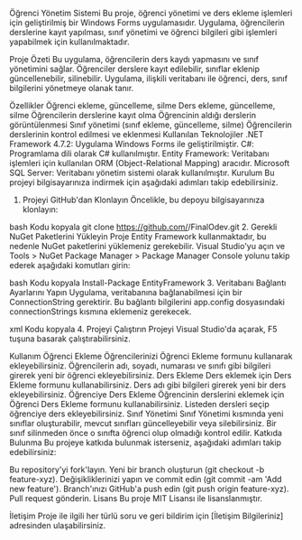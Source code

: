 Öğrenci Yönetim Sistemi
Bu proje, öğrenci yönetimi ve ders ekleme işlemleri için geliştirilmiş bir Windows Forms uygulamasıdır. Uygulama, öğrencilerin derslerine kayıt yapılması, sınıf yönetimi ve öğrenci bilgileri gibi işlemleri yapabilmek için kullanılmaktadır.

Proje Özeti
Bu uygulama, öğrencilerin ders kaydı yapmasını ve sınıf yönetimini sağlar. Öğrenciler derslere kayıt edilebilir, sınıflar eklenip güncellenebilir, silinebilir. Uygulama, ilişkili veritabanı ile öğrenci, ders, sınıf bilgilerini yönetmeye olanak tanır.

Özellikler
Öğrenci ekleme, güncelleme, silme
Ders ekleme, güncelleme, silme
Öğrencilerin derslerine kayıt olma
Öğrencinin aldığı derslerin görüntülenmesi
Sınıf yönetimi (sınıf ekleme, güncelleme, silme)
Öğrencilerin derslerinin kontrol edilmesi ve eklenmesi
Kullanılan Teknolojiler
.NET Framework 4.7.2: Uygulama Windows Forms ile geliştirilmiştir.
C#: Programlama dili olarak C# kullanılmıştır.
Entity Framework: Veritabanı işlemleri için kullanılan ORM (Object-Relational Mapping) aracıdır.
Microsoft SQL Server: Veritabanı yönetim sistemi olarak kullanılmıştır.
Kurulum
Bu projeyi bilgisayarınıza indirmek için aşağıdaki adımları takip edebilirsiniz.

1. Projeyi GitHub'dan Klonlayın
Öncelikle, bu depoyu bilgisayarınıza klonlayın:

bash
Kodu kopyala
git clone https://github.com/<kullanici-adiniz>/FinalOdev.git
2. Gerekli NuGet Paketlerini Yükleyin
Proje Entity Framework kullanmaktadır, bu nedenle NuGet paketlerini yüklemeniz gerekebilir. Visual Studio'yu açın ve Tools > NuGet Package Manager > Package Manager Console yolunu takip ederek aşağıdaki komutları girin:

bash
Kodu kopyala
Install-Package EntityFramework
3. Veritabanı Bağlantı Ayarlarını Yapın
Uygulama, veritabanına bağlanabilmesi için bir ConnectionString gerektirir. Bu bağlantı bilgilerini app.config dosyasındaki connectionStrings kısmına eklemeniz gerekecek.

xml
Kodu kopyala
<connectionStrings>
  <add name="StudentDbContex" connectionString="Server=localhost; Database=OgrenciDB; Integrated Security=True;" providerName="System.Data.SqlClient" />
</connectionStrings>
4. Projeyi Çalıştırın
Projeyi Visual Studio'da açarak, F5 tuşuna basarak çalıştırabilirsiniz.

Kullanım
Öğrenci Ekleme
Öğrencilerinizi Öğrenci Ekleme formunu kullanarak ekleyebilirsiniz.
Öğrencilerin adı, soyadı, numarası ve sınıfı gibi bilgileri girerek yeni bir öğrenci ekleyebilirsiniz.
Ders Ekleme
Ders eklemek için Ders Ekleme formunu kullanabilirsiniz.
Ders adı gibi bilgileri girerek yeni bir ders ekleyebilirsiniz.
Öğrenciye Ders Ekleme
Öğrencinin derslerini eklemek için Öğrenci Ders Ekleme formunu kullanabilirsiniz.
Listeden dersleri seçip öğrenciye ders ekleyebilirsiniz.
Sınıf Yönetimi
Sınıf Yönetimi kısmında yeni sınıflar oluşturabilir, mevcut sınıfları güncelleyebilir veya silebilirsiniz.
Bir sınıf silinmeden önce o sınıfta öğrenci olup olmadığı kontrol edilir.
Katkıda Bulunma
Bu projeye katkıda bulunmak isterseniz, aşağıdaki adımları takip edebilirsiniz:

Bu repository'yi fork'layın.
Yeni bir branch oluşturun (git checkout -b feature-xyz).
Değişikliklerinizi yapın ve commit edin (git commit -am 'Add new feature').
Branch'ınızı GitHub'a push edin (git push origin feature-xyz).
Pull request gönderin.
Lisans
Bu proje MIT Lisansı ile lisanslanmıştır.

İletişim
Proje ile ilgili her türlü soru ve geri bildirim için [İletişim Bilgileriniz] adresinden ulaşabilirsiniz.

